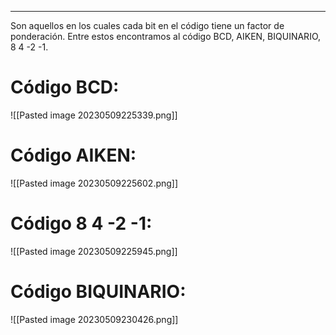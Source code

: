 ___
Son aquellos en los cuales cada bit en el código tiene un factor de ponderación.
Entre estos encontramos al código BCD, AIKEN, BIQUINARIO, 8 4 -2 -1.
# Código BCD:
![[Pasted image 20230509225339.png]]

# Código AIKEN:
![[Pasted image 20230509225602.png]]
# Código 8 4 -2 -1:
![[Pasted image 20230509225945.png]]
# Código BIQUINARIO:
![[Pasted image 20230509230426.png]]
